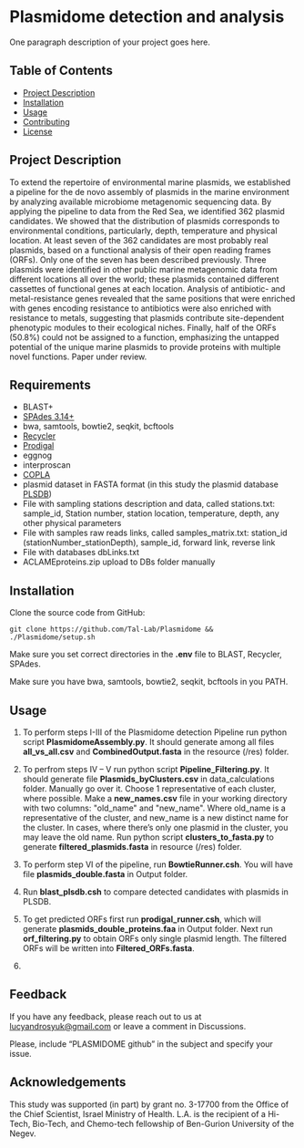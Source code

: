 # Plasmidome detection and analysis

One paragraph description of your project goes here.

## Table of Contents

- [Project Description](#project-description)
- [Installation](#installation)
- [Usage](#usage)
- [Contributing](#contributing)
- [License](#license)

## Project Description

To extend the repertoire of environmental marine plasmids, we established a pipeline for the de novo assembly of plasmids in the marine environment by analyzing available microbiome metagenomic sequencing data. By applying the pipeline to data from the Red Sea, we identified 362 plasmid candidates. We showed that the distribution of plasmids corresponds to environmental conditions, particularly, depth, temperature and physical location. At least seven of the 362 candidates are most probably real plasmids, based on a functional analysis of their open reading frames (ORFs). Only one of the seven has been described previously. Three plasmids were identified in other public marine metagenomic data from different locations all over the world; these plasmids contained different cassettes of functional genes at each location. Analysis of antibiotic- and metal-resistance genes revealed that the same positions that were enriched with genes encoding resistance to antibiotics were also enriched with resistance to metals, suggesting that plasmids contribute site-dependent phenotypic modules to their ecological niches. Finally, half of the ORFs (50.8%) could not be assigned to a function, emphasizing the untapped potential of the unique marine plasmids to provide proteins with multiple novel functions. Paper under review.

## Requirements

- BLAST+ 
- <a href="https://github.com/ablab/spades">SPAdes 3.14+</a>
- bwa, samtools, bowtie2, seqkit, bcftools
- <a href="https://github.com/Shamir-Lab/Recycler">Recycler</a>
- <a href="https://github.com/hyattpd/Prodigal">Prodigal</a>
- eggnog
- interproscan
- <a href="https://github.com/santirdnd/COPLA">COPLA</a> 
- plasmid dataset in FASTA format (in this study the plasmid database <a href="https://ccb-microbe.cs.uni-saarland.de/plsdb">PLSDB</a>)
- File with sampling stations description and data, called stations.txt: 
sample_id, Station number, station location, temperature, depth, any other physical parameters 
- File with samples raw reads links, called samples_matrix.txt: 
station_id (stationNumber_stationDepth), sample_id, forward link, reverse link
- File with databases dbLinks.txt
- ACLAMEproteins.zip upload to DBs folder manually

## Installation

Clone the source code from GitHub:

```
git clone https://github.com/Tal-Lab/Plasmidome && ./Plasmidome/setup.sh
```

Make sure you set correct directories in the <b>.env</b> file to BLAST, Recycler, SPAdes. 

Make sure you have bwa, samtools, bowtie2, seqkit, bcftools in you PATH. 

## Usage

1. To perform steps I-III of the Plasmidome detection Pipeline run python script **PlasmidomeAssembly.py**.
It should generate among all files **all_vs_all.csv** and **CombinedOutput.fasta** in the resource (/res) folder.

2. To perfrom steps IV – V run python script **Pipeline_Filtering.py**. It should generate file **Plasmids_byClusters.csv** in data_calculations folder. Manually go over it. Choose 1 representative of each cluster, where possible. Make a **new_names.csv** file in your working directory with two columns: "old_name" and "new_name". Where old_name is a representative of the cluster, and new_name is a new distinct name for the cluster. In cases, where there’s only one plasmid in the cluster, you may leave the old name. 
Run python script **clusters_to_fasta.py** to generate **filtered_plasmids.fasta** in resource (/res) folder. 

3. To perform step VI of the pipeline, run **BowtieRunner.csh**. You will have file **plasmids_double.fasta** in Output folder.

4. Run **blast_plsdb.csh** to compare detected candidates with plasmids in PLSDB.
5. To get predicted ORFs first run **prodigal_runner.csh**, which will generate **plasmids_double_proteins.faa** in Output folder. Next run <b>orf_filtering.py</b> to obtain ORFs only single plasmid length. The filtered ORFs will be written into **Filtered_ORFs.fasta**.
6. 
## Feedback

If you have any feedback, please reach out to us at lucyandrosyuk@gmail.com or leave a comment in Discussions.

Please, include “PLASMIDOME github” in the subject and specify your issue.

## Acknowledgements

This study was supported (in part) by grant no. 3-17700 from the Office of the Chief Scientist, Israel Ministry of Health. L.A. is the recipient of a Hi-Tech, Bio-Tech, and Chemo-tech fellowship of Ben-Gurion University of the Negev.